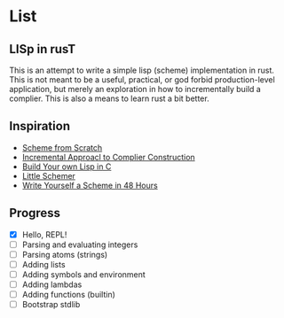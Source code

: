 # List
## LISp in rusT
This is an attempt to write a simple lisp (scheme) implementation in rust. This is not meant to be a useful, practical, or god forbid production-level application, but merely an exploration in how to incrementally build a complier. This is also a means to learn rust a bit better.

## Inspiration
* [Scheme from Scratch](http://peter.michaux.ca/articles/scheme-from-scratch-introduction)
* [Incremental Approacl to Complier Construction](http://scheme2006.cs.uchicago.edu/11-ghuloum.pdf)
* [Build Your own Lisp in C](http://www.buildyourownlisp.com/)
* [Little Schemer](https://mitpress.mit.edu/books/little-schemer)
* [Write Yourself a Scheme in 48 Hours](https://en.wikibooks.org/wiki/Write_Yourself_a_Scheme_in_48_Hours)

## Progress
- [x] Hello, REPL!
- [ ] Parsing and evaluating integers
- [ ] Parsing atoms (strings)
- [ ] Adding lists
- [ ] Adding symbols and environment
- [ ] Adding lambdas
- [ ] Adding functions (builtin)
- [ ] Bootstrap stdlib
